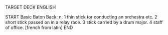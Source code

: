 TARGET DECK
ENGLISH

START
Basic
Baton
Back: n. 1 thin stick for conducting an orchestra etc. 2 short stick passed on in a relay race. 3 stick carried by a drum major. 4 staff of office. [french from latin]
END

